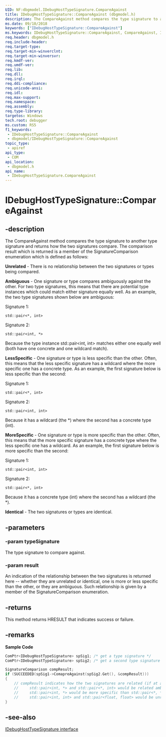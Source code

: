 ```yaml
---
UID: NF:dbgmodel.IDebugHostTypeSignature.CompareAgainst
title: IDebugHostTypeSignature::CompareAgainst (dbgmodel.h)
description: The CompareAgainst method compares the type signature to another type signature and returns how the two signatures compare.
ms.date: 09/10/2018
keywords: ["IDebugHostTypeSignature::CompareAgainst"]
ms.keywords: IDebugHostTypeSignature::CompareAgainst, CompareAgainst, IDebugHostTypeSignature.CompareAgainst, IDebugHostTypeSignature::CompareAgainst, IDebugHostTypeSignature.CompareAgainst
req.header: dbgmodel.h
req.include-header: 
req.target-type: 
req.target-min-winverclnt: 
req.target-min-winversvr: 
req.kmdf-ver: 
req.umdf-ver: 
req.lib: 
req.dll: 
req.irql: 
req.ddi-compliance: 
req.unicode-ansi: 
req.idl: 
req.max-support: 
req.namespace: 
req.assembly: 
req.type-library: 
targetos: Windows
tech.root: debugger
ms.custom: RS5
f1_keywords:
 - IDebugHostTypeSignature::CompareAgainst
 - dbgmodel/IDebugHostTypeSignature::CompareAgainst
topic_type:
 - apiref
api_type:
 - COM
api_location:
 - dbgmodel.h
api_name:
 - IDebugHostTypeSignature.CompareAgainst
---
```


# IDebugHostTypeSignature::CompareAgainst


## -description

The CompareAgainst method compares the type signature to another type signature and returns how the two signatures compare. The comparison result which is returned is a member of the SignatureComparison enumeration which is defined as follows: 

**Unrelated**	- There is no relationship between the two signatures or types being compared.

**Ambiguous** - One signature or type compares ambiguously against the other. For two type signatures, this means that there are potential type instances which could match either signature equally well. As an example, the two type signatures shown below are ambiguous: 

Signature 1: 

```
std::pair<*, int> 
```

Signature 2:   

```
std::pair<int, *>
```

Because the type instance std::pair<int, int> matches either one equally well (both have one concrete and one wildcard match).

**LessSpecific** - One signature or type is less specific than the other. Often, this means that the less specific signature has a wildcard where the more specific one has a concrete type. As an example, the first signature below is less specific than the second: 

Signature 1: 

```
std::pair<*, int> 
```

Signature 2: 

```
std::pair<int, int> 
```

Because it has a wildcard (the \*) where the second has a concrete type (int).

**MoreSpecific** - One signature or type is more specific than the other. Often, this means that the more specific signature has a concrete type where the less specific one has a wildcard. As an example, the first signature below is more specific than the second: 

Signature 1:  

```
std::pair<int, int> 
```

Signature 2:  

```
std::pair<*, int> 
```

Because it has a concrete type (int) where the second has a wildcard (the \*). 

**Identical** - The two signatures or types are identical.

## -parameters

### -param typeSignature

The type signature to compare against.

### -param result

An indication of the relationship between the two signatures is returned here -- whether they are unrelated or identical, one is more or less specific than the other, or they are ambiguous. Such relationship is given by a member of the SignatureComparison enumeration.

## -returns

This method returns HRESULT that indicates success or failure.

## -remarks

**Sample Code**

```cpp
ComPtr<IDebugHostTypeSignature> spSig1; /* get a type signature */
ComPtr<IDebugHostTypeSignature> spSig2; /* get a second type signature */

SignatureComparison compResult;
if (SUCCEEDED(spSig1->ComapreAgainst(spSig2.Get(), &compResult)))
{
    // compResult indicates how the two signatures are related (if at all)
    //     std::pair<int, *> and std::pair<*, int> would be related ambiguously
    //     std::pair<int, *> would be more specific than std::pair<*, *>
    //     std::pair<int, int> and std::pair<float, float> would be unrelated
}
```

## -see-also

[IDebugHostTypeSignature interface](nn-dbgmodel-idebughosttypesignature.md)


